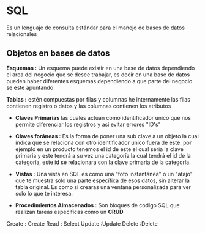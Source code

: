 # SQL

Es un lenguaje de consulta estándar para el manejo de bases de datos relacionales

## Objetos en bases de datos

**Esquemas :** Un esquema puede existir en una base de datos dependiendo el area del negocio que se desee trabajar, es decir en una base de datos pueden haber diferentes esquemas dependiendo a que parte del negocio se este apuntando

**Tablas :** estén compuestas por filas y columnas he internamente las filas contienen registro o datos y las columnas contienen los atributos

- **Claves Primarias** las cuales actúan como identificador único que nos permite diferenciar los registros y asi evitar errores "ID's"

- **Claves foráneas :** Es la forma de poner una sub clave a un objeto la cual indica que se relaciona con otro identificador único fuera de este. por ejemplo en un producto tenemos el id de este el cual seria la clave primaria y este tendrá a su vez una categoría la cual tendrá el id de la categoría, este id se relacionara con la clave primaria de la categoría.

- **Vistas :** Una vista en SQL es como una "foto instantánea" o un "atajo" que te muestra solo una parte específica de esos datos, sin alterar la tabla original. Es como si crearas una ventana personalizada para ver solo lo que te interesa.

- **Procedimientos Almacenados :** Son bloques de codigo SQL que realizan tareas especificas como un **CRUD**

Create : Create
Read : Select
Update :Update
Delete :Delete
